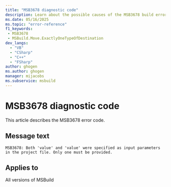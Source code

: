 ```yaml
---
title: "MSB3678 diagnostic code"
description: Learn about the possible causes of the MSB3678 build error, and get troubleshooting tips.
ms.date: 05/16/2025
ms.topic: "error-reference"
f1_keywords:
 - MSB3678
 - MSBuild.Move.ExactlyOneTypeOfDestination
dev_langs:
  - "VB"
  - "CSharp"
  - "C++"
  - "FSharp"
author: ghogen
ms.author: ghogen
manager: mijacobs
ms.subservice: msbuild
---
```


# MSB3678 diagnostic code

<!-- :::ErrorDefinitionDescription::: -->
<!-- :::editable-content name="introDescription"::: -->
This article describes the MSB3678 error code.
<!-- :::editable-content-end::: -->

## Message text

<!-- :::editable-content name="messageText"::: -->
`MSB3678: Both 'value' and 'value' were specified as input parameters in the project file. Only one must be provided.`
<!-- :::editable-content-end::: -->
<!-- MSB3678: Both "{0}" and "{1}" were specified as input parameters in the project file. Only one must be provided. -->

<!-- :::editable-content name="postOutputDescription"::: -->
<!--
{StrBegin="MSB3678: "}
-->
<!-- :::editable-content-end::: -->
<!-- :::ErrorDefinitionDescription-end::: -->

## Applies to

All versions of MSBuild
